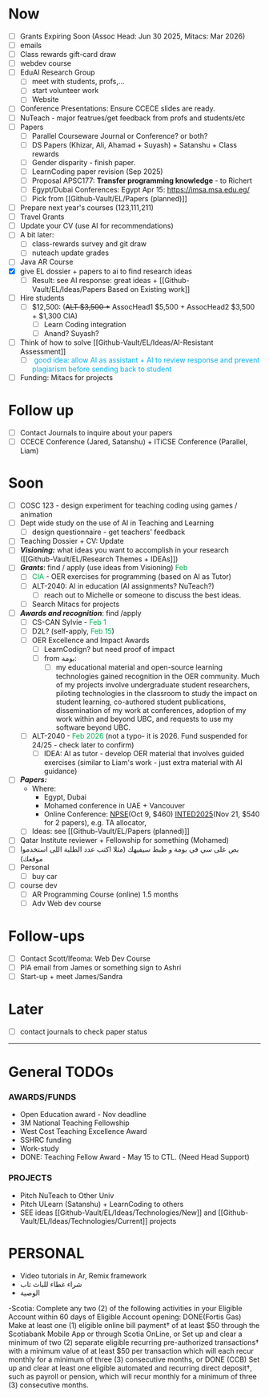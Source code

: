 # Now
- [ ] Grants Expiring Soon (Assoc Head: Jun 30 2025, Mitacs: Mar 2026)
- [ ] emails
- [ ] Class rewards gift-card draw
- [ ] webdev course
- [ ] EduAI Research Group
	- [ ] meet with students, profs,...
	- [ ] start volunteer work
	- [ ] Website
- [ ] Conference Presentations: Ensure CCECE slides are ready.
- [ ] NuTeach - major featrues/get feedback from profs and students/etc
- [ ] Papers
	- [ ] Parallel Courseware Journal or Conference? or both?
	- [ ] DS Papers (Khizar, Ali, Ahamad + Suyash) + Satanshu + Class rewards
	- [ ] Gender disparity - finish paper.
	- [ ] LearnCoding paper revision (Sep 2025)
	- [ ] Proposal APSC177: **Transfer programming knowledge** - to Richert
	- [ ] Egypt/Dubai Conferences: Egypt Apr 15: https://imsa.msa.edu.eg/
	- [ ] Pick from [[Github-Vault/EL/Papers (planned)]]
- [ ] Prepare next year's courses (123,111,211)
- [ ] Travel Grants  
- [ ] Update your CV (use AI for recommendations)
- [ ] A bit later: 
	- [ ] class-rewards survey and git draw
	- [ ] nuteach update grades
- [ ] Java AR Course
- [x] give EL dossier + papers to ai to find research ideas 
	- [ ] Result: see AI response: great ideas + [[Github-Vault/EL/Ideas/Papers Based on Existing work]]
- [ ] Hire students 
	- [ ] $12,500: (~~ALT $3,500 +~~ AssocHead1 $5,500 + AssocHead2 $3,500 + $1,300 CIA)
		- [ ] Learn Coding integration
		- [ ] Anand? Suyash? 
- [ ] Think of how to solve [[Github-Vault/EL/Ideas/AI-Resistant Assessment]]
	- [ ] <font color="#00b0f0">	good idea: allow AI as assistant + AI to review response and prevent plagiarism before sending back to student</font>
- [ ] Funding:  Mitacs for projects
# Follow up 
- [ ] Contact Journals to inquire about your papers
- [ ] CCECE Conference (Jared, Satanshu) + ITiCSE Conference (Parallel, Liam)
# Soon
- [ ] COSC 123 - design experiment for teaching coding using games / animation 
- [ ] Dept wide study on the use of AI in Teaching and Learning 
	- [ ] design questionnaire - get teachers' feedback
- [ ] Teaching Dossier + CV: Update 
- [ ] ***Visioning:*** what ideas you want to accomplish in your research ([[Github-Vault/EL/Research Themes + IDEAs]])
- [ ] ***Grants***: find / apply (use ideas from Visioning) <font color="#00b050">Feb</font>
	- [ ] <font color="#00b050">CIA</font> - OER exercises for programming (based on AI as Tutor)
	- [ ] ALT-2040: AI in education (AI assignments? NuTeach?)
		- [ ] reach out to Michelle or someone to discuss the best ideas.
	- [ ] Search Mitacs for projects
- [ ] ***Awards and recognition***: find /apply
	- [ ] CS-CAN Sylvie - <font color="#00b050">Feb 1</font>
	- [ ] D2L? (self-apply, <font color="#00b050">Feb 15</font>)
	- [ ] OER Excellence and Impact Awards 
		- [ ] LearnCodign? but need proof of impact
		- [ ] from بومة: 
			- [ ] my educational material and open-source learning technologies gained recognition in the OER community. Much of my projects involve undergraduate student researchers, piloting technologies in the classroom to study the impact on student learning, co-authored student publications, dissemination of my work at conferences, adoption of my work within and beyond UBC, and requests to use my software beyond UBC.
	- [ ] ALT-2040 - <font color="#00b050">Feb 2026</font> (not a typo- it is 2026.  Fund suspended for 24/25 - check later to confirm)
		- [ ] IDEA: AI as tutor - develop OER material that involves guided exercises (similar to Liam's work - just extra material with AI guidance)
- [ ] ***Papers:***  
	- Where:
		- Egypt, Dubai
		- Mohamed conference in UAE + Vancouver
		- Online Conference: [NPSE](https://conference.pixel-online.net/NPSE/index.php)(Oct 9, $460) [INTED2025](https://iated.org/inted/)(Nov 21, $540 for 2 papers),  e.g. TA allocator, 
	- [ ] Ideas: see [[Github-Vault/EL/Papers (planned)]]

- [ ] Qatar Institute reviewer + Fellowship for something (Mohamed) 
- [ ] بص على سي في بومة و ظبط سيفيهك (مثلا اكتب عدد الطلبة اللى استخدموا موقعك)
- [ ] Personal
	- [ ] buy car
- [ ] course dev
	- [ ] AR Programming Course (online) 1.5 months
	- [ ] Adv Web dev course
# Follow-ups
- [ ] Contact Scott/Ifeoma: Web Dev Course
- [ ] PIA email from James or something sign to Ashri
- [ ] Start-up + meet James/Sandra
# Later
- [ ] contact journals to check paper status

***
# General TODOs

### AWARDS/FUNDS
- Open Education award - Nov deadline 
- 3M National Teaching Fellowship
- West Cost Teaching Excellence Award
- SSHRC funding
- Work-study
- DONE: Teaching Fellow Award - May 15 to CTL. (Need Head Support) 
### PROJECTS
- Pitch NuTeach to Other Univ
- Pitch ULearn (Satanshu) + LearnCoding to others
- SEE ideas [[Github-Vault/EL/Ideas/Technologies/New]] and [[Github-Vault/EL/Ideas/Technologies/Current]] projects

# PERSONAL
* Video tutorials in Ar, Remix framework
* شراء غطاء للباث تاب
* الوصية
 
-Scotia: Complete any two (2) of the following activities in your Eligible Account within 60 days of Eligible Account opening:
DONE(Fortis Gas)    Make at least one (1) eligible online bill payment† of at least $50 through the Scotiabank Mobile App or through Scotia OnLine, or
    Set up and clear a minimum of two (2) separate eligible recurring pre-authorized transactions† with a minimum value of at least $50 per transaction which will each recur monthly for a minimum of three (3) consecutive months, or
DONE (CCB)    Set up and clear at least one eligible automated and recurring direct deposit†, such as payroll or pension, which will recur monthly for a minimum of three (3) consecutive months.

